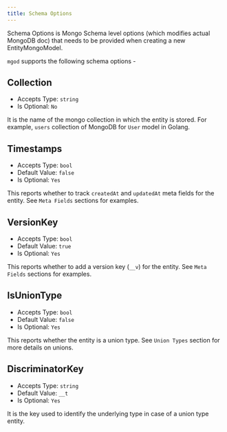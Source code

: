 ```yaml
---
title: Schema Options
---
```


Schema Options is Mongo Schema level options (which modifies actual MongoDB doc) that needs to be provided when creating a new EntityMongoModel.

`mgod` supports the following schema options -

## Collection
* Accepts Type: `string`
* Is Optional: `No`

It is the name of the mongo collection in which the entity is stored. For example, `users` collection of MongoDB for `User` model in Golang.

## Timestamps
* Accepts Type: `bool`
* Default Value: `false`
* Is Optional: `Yes`

This reports whether to track `createdAt` and `updatedAt` meta fields for the entity. See `Meta Fields` sections for examples.

## VersionKey
* Accepts Type: `bool`
* Default Value: `true`
* Is Optional: `Yes`

This reports whether to add a version key (`__v`) for the entity. See `Meta Fields` sections for examples.

## IsUnionType
* Accepts Type: `bool`
* Default Value: `false`
* Is Optional: `Yes`

This reports whether the entity is a union type. See `Union Types` section for more details on unions.

## DiscriminatorKey
* Accepts Type: `string`
* Default Value: `__t`
* Is Optional: `Yes`

It is the key used to identify the underlying type in case of a union type entity.